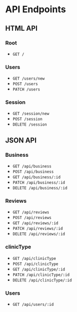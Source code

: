 
# API Endpoints

## HTML API

### Root

- `GET /`

### Users

- `GET /users/new`
- `POST /users`
- `PATCH /users`

### Session

- `GET /session/new`
- `POST /session`
- `DELETE /session`

## JSON API

### Business

- `GET /api/business`
- `POST /api/business`
- `GET /api/business/:id`
- `PATCH /api/business/:id`
- `DELETE /api/business/:id`

### Reviews

- `GET /api/reviews`
- `POST /api/reviews`
- `GET /api/reviews/:id`
- `PATCH /api/reviews/:id`
- `DELETE /api/reviews/:id`

### clinicType
- `GET /api/clinicType`
- `POST /api/clinicType`
- `GET /api/clinicType/:id`
- `PATCH /api/clinicType/:id`
- `DELETE /api/clinicType/:id`

### Users
- `GET /api/users/:id`
